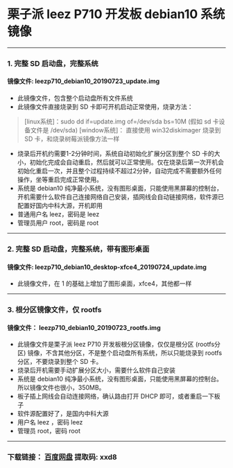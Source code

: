 # 栗子派 leez P710 开发板 debian10 系统镜像

---

### 1. 完整 SD 启动盘，完整系统
#### 镜像文件: leezp710_debian10_20190723_update.img

- 此镜像文件，包含整个启动盘所有文件系统
- 此镜像文件直接烧录到 SD 卡即可开机启动正常使用，烧录方法：
> [linux系统]：sudo dd if=update.img of=/dev/sda bs=10M (假如 sd 卡设备文件是 /dev/sda)
> [window系统]： 直接使用 win32diskimager 烧录到 SD 卡，和烧录树莓派镜像方法一样
- 烧录后开机约需要1-2分钟时间，系统自动初始化扩展分区到整个 SD 卡的大小，初始化完成会自动重启，然后就可以正常使用。仅在烧录后第一次开机会初始化重启一次，并且整个过程持续不超过2分钟，自动完成不需要额外任何操作，坐等重启完成正常使用。
- 系统是 debian10 纯净最小系统，没有图形桌面，只能使用黑屏幕的控制台，开机需要什么软件自己连接网络自己安装，插网线会自动链接网络，软件源已配置好国内中科大源，开机即用
- 普通用户名 leez，密码是 leez
- 管理员用户 root，密码是 root

---

### 2. 完整 SD 启动盘，完整系统，带有图形桌面
#### 镜像文件: leezp710_debian10_desktop-xfce4_20190724_update.img

- 此镜像文件，在 1 的基础上增加了图形桌面，xfce4，其他都一样

---

### 3. 根分区镜像文件，仅 rootfs
#### 镜像文件： leezp710_debian10_20190723_rootfs.img

- 此镜像文件是栗子派 leez P710 开发板根分区镜像，仅仅是根分区 (rootfs分区) 镜像，不含其他分区，不是整个启动盘所有系统，所以只能烧录到 rootfs 分区，不要烧录到整个 SD 卡。
- 烧录后开机需要手动扩展分区大小，需要什么软件自己安装
- 系统是 debian10 纯净最小系统，没有图形桌面，只能使用黑屏幕的控制台。所以镜像文件也很小，350MB。
- 板子插上网线会自动连接网络，确认路由打开 DHCP 即可，或者重启一下板子
- 软件源配置好了，是国内中科大源
- 用户名 leez ，密码 leez
- 管理员 root，密码 root

---

### 下载链接： [百度网盘](https://pan.baidu.com/s/1owG0KD4MkS8R6a50Kmtilw) 提取码: xxd8


